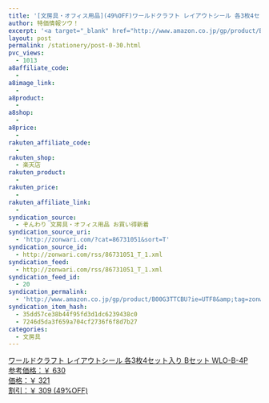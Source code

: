 ```yaml
---
title: '[文房具・オフィス用品](49%OFF)ワールドクラフト レイアウトシール 各3枚4セット入り Bセット WLO-B-4P ￥321'
author: 特価情報ツウ！
excerpt: '<a target="_blank" href="http://www.amazon.co.jp/gp/product/B00G3TTCBU?ie=UTF8&amp;tag=zonwari-22&amp;linkCode=as2&amp;camp=247&amp;creative=7399&amp;creativeASIN=B00G3TTCBU"><img src="http://ecx.images-amazon.com/images/I/614pABx2g7L._SL100_.jpg"><br>&#12527;&#12540;&#12523;&#12489;&#12463;&#12521;&#12501;&#12488; &#12524;&#12452;&#12450;&#12454;&#12488;&#12471;&#12540;&#12523; &#21508;3&#26522;4&#12475;&#12483;&#12488;&#20837;&#12426; B&#12475;&#12483;&#12488; WLO-B-4P<br>&#21442;&#32771;&#20385;&#26684;&#65306;&#65509; 630<br>&#20385;&#26684;&#65306;&#65509; 321<br>&#21106;&#24341;&#65306;&#65509; 309 (49%OFF)</a>'
layout: post
permalink: /stationery/post-0-30.html
pvc_views:
  - 1013
a8affiliate_code:
  - 
a8image_link:
  - 
a8product:
  - 
a8shop:
  - 
a8price:
  - 
rakuten_affiliate_code:
  - 
rakuten_shop:
  - 楽天店
rakuten_product:
  - 
rakuten_price:
  - 
rakuten_affiliate_link:
  - 
syndication_source:
  - ぞんわり 文房具・オフィス用品 お買い得新着
syndication_source_uri:
  - 'http://zonwari.com/?cat=86731051&sort=T'
syndication_source_id:
  - http://zonwari.com/rss/86731051_T_1.xml
syndication_feed:
  - http://zonwari.com/rss/86731051_T_1.xml
syndication_feed_id:
  - 20
syndication_permalink:
  - 'http://www.amazon.co.jp/gp/product/B00G3TTCBU?ie=UTF8&amp;tag=zonwari-22&amp;linkCode=as2&amp;camp=247&amp;creative=7399&amp;creativeASIN=B00G3TTCBU'
syndication_item_hash:
  - 35dd57ce38b44f95fd3d1dc6239438c0
  - 7246d5da3f659a704cf2736f6f8d7b27
categories:
  - 文房具
---
```

[<img src='http://i2.wp.com/ecx.images-amazon.com/images/I/614pABx2g7L._SL150_.jpg?w=546' title="" alt="" data-recalc-dims="1" />  
ワールドクラフト レイアウトシール 各3枚4セット入り Bセット WLO-B-4P  
参考価格：￥ 630  
価格：￥ 321  
割引：￥ 309 (49%OFF)][1]

 [1]: http://www.amazon.co.jp/gp/product/B00G3TTCBU?ie=UTF8&#038;tag=tokkajohotsu-22&#038;linkCode=as2&#038;camp=247&#038;creative=7399&#038;creativeASIN=B00G3TTCBU